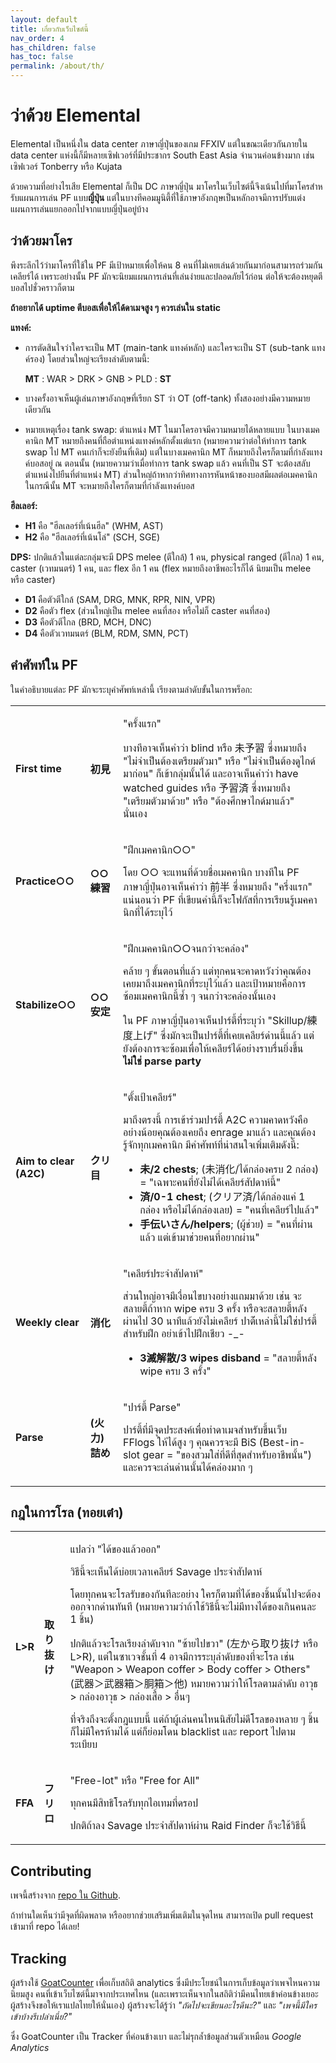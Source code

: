 ```yaml
---
layout: default
title: เกี่ยวกับเว็บไซต์นี้
nav_order: 4
has_children: false
has_toc: false
permalink: /about/th/
---
```


# ว่าด้วย Elemental

Elemental เป็นหนึ่งใน data center ภาษาญี่ปุ่นของเกม FFXIV แต่ในขณะเดียวกันภายใน data center แห่งนี้ก็มีหลายเซิฟเวอร์ที่มีประชากร South East Asia จำนวนค่อนข้างมาก
เช่นเซิฟเวอร์ Tonberry หรือ Kujata

ด้วยความที่อย่างไรเสีย Elemental ก็เป็น DC ภาษาญี่ปุ่น
มาโครในเว็บไซต์นี้จึงเน้นไปที่มาโครสำหรับแผนการเล่น PF แบบ**ญี่ปุ่น**
แต่ในบางทีคอมมูนิตี้ที่ใช้ภาษาอังกฤษเป็นหลักอาจมีการปรับแต่งแผนการเล่นแยกออกไปจากแบบญี่ปุ่นอยู่บ้าง

## ว่าด้วยมาโคร

พึงระลึกไว้ว่ามาโครที่ใช้ใน PF มีเป้าหมายเพื่อให้คน 8 คนที่ไม่เคยเล่นด้วยกันมาก่อนสามารถร่วมกันเคลียร์ได้
เพราะอย่างนั้น PF มักจะนิยมแผนการเล่นที่เล่นง่ายและปลอดภัยไว้ก่อน ต่อให้จะต้องหยุดตีบอสไปชั่วคราวก็ตาม

**ถ้าอยากได้ uptime ตีบอสเพื่อให้ได้ดาเมจสูง ๆ ควรเล่นใน static**

**แทงค์:**
- การตัดสินใจว่าใครจะเป็น MT (main-tank แทงค์หลัก) และใครจะเป็น ST (sub-tank แทงค์รอง) โดยส่วนใหญ่จะเรียงลำดับตามนี้:
    
    **MT** : WAR > DRK > GNB > PLD : **ST**

- บางครั้งอาจเห็นผู้เล่นภาษาอังกฤษที่เรียก ST ว่า OT (off-tank) ทั้งสองอย่างมีความหมายเดียวกัน
- หมายเหตุเรื่อง tank swap: ตำแหน่ง MT ในมาโครอาจมีความหมายได้หลายแบบ
  ในบางเมคคานิก MT หมายถึงคนที่ถือตำแหน่งแทงค์หลักตั้งแต่แรก
  (หมายความว่าต่อให้ทำการ tank swap ไป MT คนเก่าก็จะยังยืนที่เดิม)
  แต่ในบางเมคคานิก MT ก็หมายถึงใครก็ตามที่กำลังแทงค์บอสอยู่ ณ ตอนนั้น 
  (หมายความว่าเมื่อทำการ tank swap แล้ว คนที่เป็น ST จะต้องสลับตำแหน่งไปยืนที่ตำแหน่ง MT)
  ส่วนใหญ่ถ้าหากว่าทิศทางการหันหน้าของบอสมีผลต่อเมคคานิก ในกรณีนั้น MT จะหมายถึงใครก็ตามที่กำลังแทงค์บอส

**ฮีลเลอร์:**
- **H1** คือ "ฮีลเลอร์ที่เน้นฮีล" (WHM, AST)
- **H2** คือ "ฮีลเลอร์ที่เน้นโล่" (SCH, SGE)

**DPS:**
ปกติแล้วในแต่ละกลุ่มจะมี DPS melee (ตีใกล้) 1 คน, physical ranged (ตีไกล) 1 คน, caster (เวทมนตร์) 1 คน, 
และ flex อีก 1 คน (flex หมายถึงอาชีพอะไรก็ได้ นิยมเป็น melee หรือ caster)

- **D1** คือตัวตีใกล้ (SAM, DRG, MNK, RPR, NIN, VPR)
- **D2** คือตัว flex (ส่วนใหญ่เป็น melee คนที่สอง หรือไม่ก็ caster คนที่สอง)
- **D3** คือตัวตีไกล (BRD, MCH, DNC)
- **D4** คือตัวเวทมนตร์ (BLM, RDM, SMN, PCT)

## คำศัพท์ใน PF

ในคำอธิบายแต่ละ PF มักจะระบุคำศัพท์เหล่านี้ เรียงตามลำดับขั้นในการพร็อก:

<table>
  <tr>
    <td><b>First time</b></td>
    <td><b>初見</b></td>
    <td><p>"ครั้งแรก"</p>
    <p>บางทีอาจเห็นคำว่า blind หรือ 未予習 ซึ่งหมายถึง "ไม่จำเป็นต้องเตรียมตัวมา" หรือ "ไม่จำเป็นต้องดูไกด์มาก่อน" ก็เข้ากลุ่มนั้นได้
    และอาจเห็นคำว่า have watched guides หรือ 予習済 ซึ่งหมายถึง "เตรียมตัวมาด้วย" หรือ "ต้องศึกษาไกด์มาแล้ว" นั่นเอง</p></td>
  </tr>
  <tr>
    <td><b>Practice○○</b></td>
    <td><b>○○練習</b></td>
    <td><p>"ฝึกเมคคานิก○○"</p>
    <p>โดย ○○ จะแทนที่ด้วยชื่อเมคคานิก
    บางทีใน PF ภาษาญี่ปุ่นอาจเห็นคำว่า 前半 ซึ่งหมายถึง "ครึ่งแรก"
    แน่นอนว่า PF ที่เขียนคำนี้ก็จะโฟกัสที่การเรียนรู้เมคคานิกที่ได้ระบุไว้</p></td>
  </tr>
  <tr>
    <td><b>Stabilize○○</b></td>
    <td><b>○○安定</b></td>
    <td>
      <p>"ฝึกเมคคานิก○○จนกว่าจะคล่อง"</p>
      <p>คล้าย ๆ ขั้นตอนที่แล้ว แต่ทุกคนจะคาดหวังว่าคุณต้องเคยมาถึงเมคคานิกที่ระบุไว้แล้ว
      และเป้าหมายคือการซ้อมเมคคานิกนี้ซ้ำ ๆ จนกว่าจะคล่องนั้นเอง</p>
      <p>ใน PF ภาษาญี่ปุ่นอาจเห็นปาร์ตี้ที่ระบุว่า "Skillup/練度上げ" ซึ่งมักจะเป็นปาร์ตี้ที่เคยเคลียร์ด่านนี้แล้ว
      แต่ยังต้องการจะซ้อมเพื่อให้เคลียร์ได้อย่างราบรื่นยิ่งขึ้น <b>ไม่ใช่ parse party</b></p>
    </td>
  </tr>
  <tr>
    <td><b>Aim to clear (A2C)</b></td>
    <td><b>クリ目</b></td>
    <td>
      <p>"ตั้งเป้าเคลียร์"</p>
      <p>มาถึงตรงนี้ การเข้าร่วมปาร์ตี้ A2C ความคาดหวังคืออย่างน้อยคุณต้องเคยถึง enrage มาแล้ว และคุณต้องรู้จักทุกเมคคานิก
      มีคำศัพท์ที่น่าสนใจเพิ่มเติมดังนี้:</p>
      <ul>
        <li><b>未/2 chests</b>; (未消化/ได้กล่องครบ 2 กล่อง) = "เฉพาะคนที่ยังไม่ได้เคลียร์สัปดาห์นี้"</li>
        <li><b>済/0-1 chest</b>; (クリア済/ได้กล่องแค่ 1 กล่อง หรือไม่ได้กล่องเลย) = "คนที่เคลียร์ไปแล้ว"</li>
        <li><b>手伝いさん/helpers</b>;  (ผู้ช่วย) = "คนที่ผ่านแล้ว แต่เข้ามาช่วยคนที่อยากผ่าน"</li>
      </ul>
    </td>
  </tr>
  <tr>
    <td><b>Weekly clear</b></td>
    <td><b>消化</b></td>
    <td>
      <p>"เคลียร์ประจำสัปดาห์"</p>
      <p>ส่วนใหญ่อาจมีเงื่อนไขบางอย่างแถมมาด้วย เช่น จะสลายตี้ถ้าหาก wipe ครบ 3 ครั้ง
      หรือจะสลายตี้หลังผ่านไป 30 นาทีแล้วยังไม่เคลียร์ ปาต๊้เหล่านี้ไม่ใช่ปาร์ตี้สำหรับฝึก
      อย่าเข้าไปฝึกเชียว -_-</p>
      <ul>
        <li><b>3滅解散/3 wipes disband</b> = "สลายตี้หลัง wipe ครบ 3 ครั้ง"</li>
      </ul>
    </td>
  </tr>
  <tr>
    <td><b>Parse</b></td>
    <td><b>(火力)詰め</b></td>
    <td><p>"ปาร์ตี้ Parse"</p>
    <p>ปาร์ตี้ที่มีจุดประสงค์เพื่อทำดาเมจสำหรับขึ้นเว็บ FFlogs ให้ได้สูง ๆ
    คุณควรจะมี BiS (Best-in-slot gear = "ของสวมใส่ที่ดีที่สุดสำหรับอาชีพนั้น")
    และควรจะเล่นด่านนั้นได้คล่องมาก ๆ</p></td>
  </tr>
</table>

## กฎในการโรล (ทอยเต๋า)

<table>
  <tr>
    <td><b>L>R</b></td>
    <td><b>取り抜け</b></td>
    <td>
      <p>แปลว่า "ได้ของแล้วออก"</p>
      <p>วิธีนี้จะเห็นได้บ่อยเวลาเคลียร์ Savage ประจำสัปดาห์</p>
      <p>โดยทุกคนจะโรลรับของกันทีละอย่าง ใครก็ตามที่ได้ของชิ้นนั้นไปจะต้องออกจากด่านทันที
      (หมายความว่าถ้าใช้วิธีนี้จะไม่มีทางได้ของเกินคนละ 1 ชิ้น)</p>
      <p>ปกติแล้วจะโรลเรียงลำดับจาก "ซ้ายไปขวา" (左から取り抜け หรือ L>R), แต่ในซาเวจชั้นที่ 4
      อาจมีการระบุลำดับของที่จะโรล เช่น "Weapon > Weapon coffer > Body coffer > Others" (武器＞武器箱＞胴箱＞他)
      หมายความว่าให้โรลตามลำดับ อาวุธ > กล่องอาวุธ > กล่องเสื้อ > อื่นๆ </p>
      <p>ที่จริงถึงจะตั้งกฎแบบนี้ แต่ถ้าผู้เล่นคนไหนนิสัยไม่ดีโรลของหลาย ๆ ชิ้นก็ไม่มีใครห้ามได้ 
      แต่ก็ย่อมโดน blacklist และ report ไปตามระเบียบ</p>
    </td>
  </tr>
  <tr>
    <td><b>FFA</b></td>
    <td><b>フリロ</b></td>
    <td>
      <p>"Free-lot" หรือ "Free for All"</p>
      <p>ทุกคนมีสิทธิโรลรับทุกไอเทมที่ดรอป</p>
      <p>ปกติถ้าลง Savage ประจำสัปดาห์ผ่าน Raid Finder ก็จะใช้วิธีนี้</p>
    </td>
  </tr>
</table>

## Contributing

เพจนี้สร้างจาก [repo ใน Github](https://github.com/Tuufless/FFXIV-Elemental-raid-macros).

ถ้าท่านใดเห็นว่ามีจุดที่ผิดพลาด หรืออยากช่วยเสริมเพิ่มเติมในจุดไหน
สามารถเปิด pull request เข้ามาที่ repo ได้เลย!

## Tracking

ผู้สร้างใช้ [GoatCounter](https://www.goatcounter.com/) เพื่อเก็บสถิติ analytics
ซึ่งมีประโยชน์ในการเก็บข้อมูลว่าเพจไหนความนิยมสูง คนที่เข้าเว็บไซต์นี้มาจากประเทศไหน
(และเพราะเห็นจากในสถิติว่ามีคนไทยเข้าค่อนข้างเยอะ ผู้สร้างจึงขอให้เราแปลไทยให้นั่นเอง)
ผู้สร้างจะได้รู้ว่า *"ถัดไปจะเขียนอะไรดีนะ?"* และ *"เพจนี้มีใครเข้าบ้างรึเปล่าเนี่ย?"*

ซึ่ง GoatCounter เป็น Tracker ที่ค่อนข้างเบา และไม่รุกล้ำข้อมูลส่วนตัวเหมือน *Google Analytics*